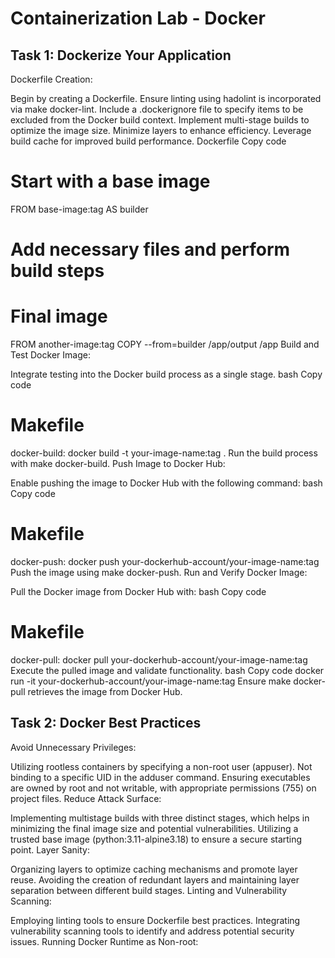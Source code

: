 # Containerization Lab - Docker

## Task 1: Dockerize Your Application


Dockerfile Creation:

Begin by creating a Dockerfile.
Ensure linting using hadolint is incorporated via make docker-lint.
Include a .dockerignore file to specify items to be excluded from the Docker build context.
Implement multi-stage builds to optimize the image size.
Minimize layers to enhance efficiency.
Leverage build cache for improved build performance.
Dockerfile
Copy code
# Start with a base image
FROM base-image:tag AS builder

# Add necessary files and perform build steps

# Final image
FROM another-image:tag
COPY --from=builder /app/output /app
Build and Test Docker Image:

Integrate testing into the Docker build process as a single stage.
bash
Copy code
# Makefile
docker-build:
    docker build -t your-image-name:tag .
Run the build process with make docker-build.
Push Image to Docker Hub:

Enable pushing the image to Docker Hub with the following command:
bash
Copy code
# Makefile
docker-push:
    docker push your-dockerhub-account/your-image-name:tag
Push the image using make docker-push.
Run and Verify Docker Image:

Pull the Docker image from Docker Hub with:
bash
Copy code
# Makefile
docker-pull:
    docker pull your-dockerhub-account/your-image-name:tag
Execute the pulled image and validate functionality.
bash
Copy code
docker run -it your-dockerhub-account/your-image-name:tag
Ensure make docker-pull retrieves the image from Docker Hub.

## Task 2: Docker Best Practices

Avoid Unnecessary Privileges:

Utilizing rootless containers by specifying a non-root user (appuser).
Not binding to a specific UID in the adduser command.
Ensuring executables are owned by root and not writable, with appropriate permissions (755) on project files.
Reduce Attack Surface:

Implementing multistage builds with three distinct stages, which helps in minimizing the final image size and potential vulnerabilities.
Utilizing a trusted base image (python:3.11-alpine3.18) to ensure a secure starting point.
Layer Sanity:

Organizing layers to optimize caching mechanisms and promote layer reuse.
Avoiding the creation of redundant layers and maintaining layer separation between different build stages.
Linting and Vulnerability Scanning:

Employing linting tools to ensure Dockerfile best practices.
Integrating vulnerability scanning tools to identify and address potential security issues.
Running Docker Runtime as Non-root:

